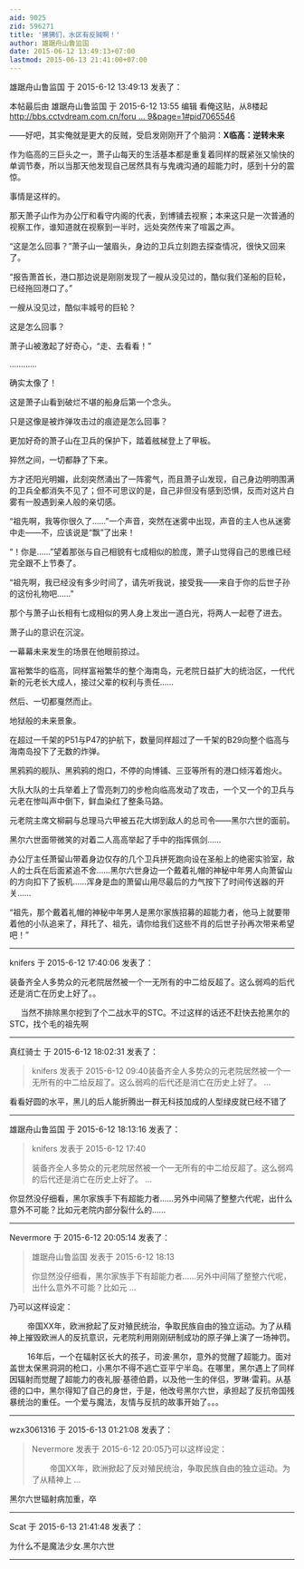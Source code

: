 ```yaml
---
aid: 9025
zid: 596271
title: '狒狒们，水区有反贼啊！'
author: 雄踞舟山鲁监国
date: 2015-06-12 13:49:13+07:00
lastmod: 2015-06-13 21:41:00+07:00
---
```


雄踞舟山鲁监国 于 2015-6-12 13:49:13 发表了：

本帖最后由 雄踞舟山鲁监国 于 2015-6-12 13:55 编辑 看俺这贴，从8楼起[http://bbs.cctvdream.com.cn/foru ... 9&page=1#pid7065546](http://bbs.cctvdream.com.cn/forum.php?mod=viewthread&tid=596259&page=1#pid7065546)

——好吧，其实俺就是更大的反贼，受启发刚刚开了个脑洞：**X临高：逆转未来**

作为临高的三巨头之一，萧子山每天的生活基本都是重复着同样的既紧张又愉快的单调节奏，所以当那天他发现自己居然具有与鬼魂沟通的超能力时，感到十分的震惊。

事情是这样的。

那天萧子山作为办公厅和看守内阁的代表，到博铺去视察；本来这只是一次普通的视察工作，谁知道就在视察到一半时，远处突然传来了喧嚣之声。

“这是怎么回事？”萧子山一皱眉头，身边的卫兵立刻跑去探查情况，很快又回来了。

“报告萧首长，港口那边说是刚刚发现了一艘从没见过的，酷似我们圣船的巨轮，已经拖回港口了。”

一艘从没见过，酷似丰城号的巨轮？

这是怎么回事？

萧子山被激起了好奇心，“走、去看看！”

…………

确实太像了！

这是萧子山看到破烂不堪的船身后第一个念头。

只是这像是被炸弹攻击过的痕迹是怎么回事？

更加好奇的萧子山在卫兵的保护下，踏着舷梯登上了甲板。

猝然之间，一切都静了下来。

方才还阳光明媚，此刻突然涌出了一阵雾气，而且萧子山发现，自己身边明明围满的卫兵全都消失不见了；但不可思议的是，自己非但没有感到恐惧，反而对这片白雾有一股遇到亲人般的亲切感。

“祖先啊，我等你很久了……”一个声音，突然在迷雾中出现，声音的主人也从迷雾中走——不，应该说是“飘”了出来！

“！你是……”望着那张与自己相貌有七成相似的脸庞，萧子山觉得自己的思维已经完全跟不上节奏了。

“祖先啊，我已经没有多少时间了，请先听我说，接受我——来自于你的后世子孙的这份礼物吧……”

那个与萧子山长相有七成相似的男人身上发出一道白光，将两人一起卷了进去。

萧子山的意识在沉淀。

一幕幕未来发生的场景在他眼前掠过。

富裕繁华的临高，同样富裕繁华的整个海南岛，元老院日益扩大的统治区，一代代新的元老长大成人，接过父辈的权利与责任……

然后、一切都戛然而止。

地狱般的未来景象。

在超过一千架的P51与P47的护航下，数量同样超过了一千架的B29向整个临高与海南岛投下了无数的炸弹。

黑鸦鸦的舰队、黑鸦鸦的炮口，不停的向博铺、三亚等所有的港口倾泻着炮火。

大队大队的士兵举着上了雪亮刺刀的步枪向临高发动了攻击，一个又一个的卫兵与元老在惨叫声中倒下，鲜血染红了整条马路。

元老院主席文柳嗣与总理马六甲被五花大绑到敌人的总司令——黑尔六世的面前。

黑尔六世面带微笑的对着二人高高举起了手中的指挥佩剑……

办公厅主任萧留山带着身边仅存的几个卫兵拼死跑向设在圣船上的绝密实验室，敌人的士兵在后面紧追不舍……黑尔六世身边一个戴着礼帽的神秘中年男人向萧留山的方向扣下了扳机……浑身是血的萧留山用尽最后的力气按下了时间传送器的开关……

“祖先，那个戴着礼帽的神秘中年男人是黑尔家族招募的超能力者，他马上就要带着他的小队追来了，拜托了、祖先，请你给我们这些不肖的后世子孙再次带来希望吧！”

---------

knifers 于 2015-6-12 17:40:06 发表了：

装备齐全人多势众的元老院居然被一个一无所有的中二给反超了。这么弱鸡的后代还是消亡在历史上好了。。

     当然不排除黑尔挖到了个二战水平的STC。不过这样的话还不赶快去抢黑尔的STC，找个毛的祖先啊

---------

真红骑士 于 2015-6-12 18:02:31 发表了：

> knifers 发表于 2015-6-12 09:40装备齐全人多势众的元老院居然被一个一无所有的中二给反超了。这么弱鸡的后代还是消亡在历史上好了。 ...



看看好圆的水平，黑儿的后人能折腾出一群无科技加成的人型绿皮就已经不错了

---------

雄踞舟山鲁监国 于 2015-6-12 18:13:16 发表了：

> knifers 发表于 2015-6-12 17:40
> 
> 装备齐全人多势众的元老院居然被一个一无所有的中二给反超了。这么弱鸡的后代还是消亡在历史上好了。 ...



你显然没仔细看，黑尔家族手下有超能力者……另外中间隔了整整六代呢，出什么意外不可能？比如元老院内部分裂什么的……

---------

Nevermore 于 2015-6-12 20:05:14 发表了：

> 雄踞舟山鲁监国 发表于 2015-6-12 18:13
> 
> 你显然没仔细看，黑尔家族手下有超能力者……另外中间隔了整整六代呢，出什么意外不可能？比如元 ...



乃可以这样设定：

        帝国XX年，欧洲掀起了反对殖民统治，争取民族自由的独立运动。为了从精神上摧毁欧洲人的反抗意识，元老院利用刚刚研制成功的原子弹上演了一场神罚。

        16年后，一个在辐射区长大的孩子，司波·黑尔，意外的觉醒了超能力。面对盖世太保黑洞洞的枪口，小黑尔不得不逃亡亚平宁半岛。在哪里，黑尔遇上了同样因辐射而觉醒了超能力的夜礼服·基德伯爵，以及他一生的伴侣，罗琳·雷莉。从基德的口中，黑尔得知了自己的身世，于是，他改号黑尔六世，承担起了反抗帝国残暴统治的重任。一个爱与魔法，友情与反抗的故事开始了。。。

---------

wzx3061316 于 2015-6-13 01:21:08 发表了：

> Nevermore 发表于 2015-6-12 20:05乃可以这样设定：
> 
>         帝国XX年，欧洲掀起了反对殖民统治，争取民族自由的独立运动。为了从精神上 ...



黑尔六世辐射病加重，卒

---------

Scat 于 2015-6-13 21:41:48 发表了：

为什么不是魔法少女.黑尔六世

---------

